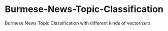 # Burmese-News-Topic-Classification
Burmese News Topic Classification with different kinds of vectorizers.
